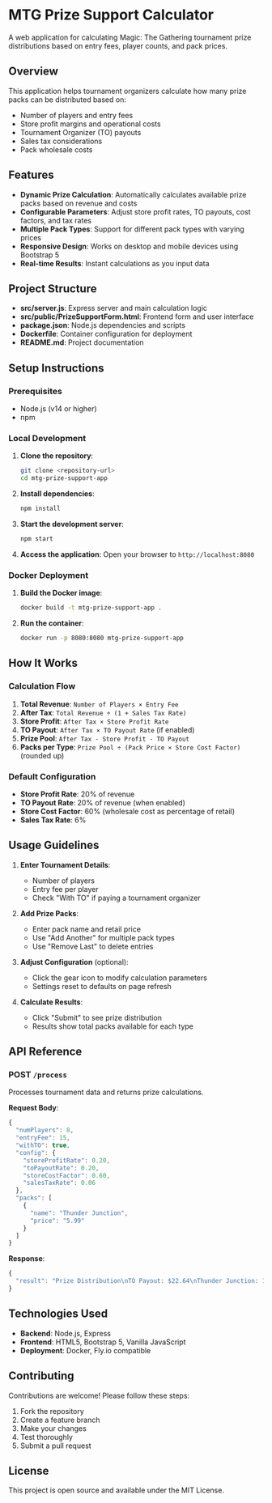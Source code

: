 # MTG Prize Support Calculator

A web application for calculating Magic: The Gathering tournament prize distributions based on entry fees, player counts, and pack prices.

## Overview

This application helps tournament organizers calculate how many prize packs can be distributed based on:
- Number of players and entry fees
- Store profit margins and operational costs
- Tournament Organizer (TO) payouts
- Sales tax considerations
- Pack wholesale costs

## Features

- **Dynamic Prize Calculation**: Automatically calculates available prize packs based on revenue and costs
- **Configurable Parameters**: Adjust store profit rates, TO payouts, cost factors, and tax rates
- **Multiple Pack Types**: Support for different pack types with varying prices
- **Responsive Design**: Works on desktop and mobile devices using Bootstrap 5
- **Real-time Results**: Instant calculations as you input data

## Project Structure

- **src/server.js**: Express server and main calculation logic
- **src/public/PrizeSupportForm.html**: Frontend form and user interface
- **package.json**: Node.js dependencies and scripts
- **Dockerfile**: Container configuration for deployment
- **README.md**: Project documentation

## Setup Instructions

### Prerequisites
- Node.js (v14 or higher)
- npm

### Local Development

1. **Clone the repository**:
   ```bash
   git clone <repository-url>
   cd mtg-prize-support-app
   ```

2. **Install dependencies**:
   ```bash
   npm install
   ```

3. **Start the development server**:
   ```bash
   npm start
   ```

4. **Access the application**:
   Open your browser to `http://localhost:8080`

### Docker Deployment

1. **Build the Docker image**:
   ```bash
   docker build -t mtg-prize-support-app .
   ```

2. **Run the container**:
   ```bash
   docker run -p 8080:8080 mtg-prize-support-app
   ```

## How It Works

### Calculation Flow

1. **Total Revenue**: `Number of Players × Entry Fee`
2. **After Tax**: `Total Revenue ÷ (1 + Sales Tax Rate)`
3. **Store Profit**: `After Tax × Store Profit Rate`
4. **TO Payout**: `After Tax × TO Payout Rate` (if enabled)
5. **Prize Pool**: `After Tax - Store Profit - TO Payout`
6. **Packs per Type**: `Prize Pool ÷ (Pack Price × Store Cost Factor)` (rounded up)

### Default Configuration

- **Store Profit Rate**: 20% of revenue
- **TO Payout Rate**: 20% of revenue (when enabled)
- **Store Cost Factor**: 60% (wholesale cost as percentage of retail)
- **Sales Tax Rate**: 6%

## Usage Guidelines

1. **Enter Tournament Details**:
   - Number of players
   - Entry fee per player
   - Check "With TO" if paying a tournament organizer

2. **Add Prize Packs**:
   - Enter pack name and retail price
   - Use "Add Another" for multiple pack types
   - Use "Remove Last" to delete entries

3. **Adjust Configuration** (optional):
   - Click the gear icon to modify calculation parameters
   - Settings reset to defaults on page refresh

4. **Calculate Results**:
   - Click "Submit" to see prize distribution
   - Results show total packs available for each type

## API Reference

### POST `/process`

Processes tournament data and returns prize calculations.

**Request Body**:
```javascript
{
  "numPlayers": 8,
  "entryFee": 15,
  "withTO": true,
  "config": {
    "storeProfitRate": 0.20,
    "toPayoutRate": 0.20,
    "storeCostFactor": 0.60,
    "salesTaxRate": 0.06
  },
  "packs": [
    {
      "name": "Thunder Junction",
      "price": "5.99"
    }
  ]
}
```

**Response**:
```javascript
{
  "result": "Prize Distribution\nTO Payout: $22.64\nThunder Junction: 19 pack(s)"
}
```

## Technologies Used

- **Backend**: Node.js, Express
- **Frontend**: HTML5, Bootstrap 5, Vanilla JavaScript
- **Deployment**: Docker, Fly.io compatible

## Contributing

Contributions are welcome! Please follow these steps:

1. Fork the repository
2. Create a feature branch
3. Make your changes
4. Test thoroughly
5. Submit a pull request

## License

This project is open source and available under the MIT License.